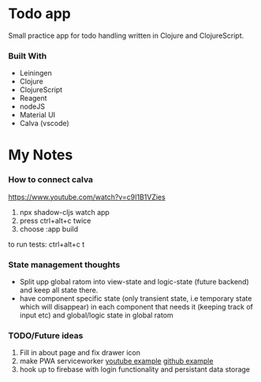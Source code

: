 
# Todo app
Small practice app for todo handling written in Clojure and ClojureScript. 


### Built With
* Leiningen 
* Clojure
* ClojureScript
* Reagent
* nodeJS
* Material UI
* Calva (vscode)





# My Notes 

### How to connect calva 
https://www.youtube.com/watch?v=c9I1B1VZies
1. npx shadow-cljs watch app
2. press ctrl+alt+c twice
3. choose :app build

to run  tests: ctrl+alt+c t

### State management thoughts
* Split upp global ratom into view-state and logic-state (future backend) and keep all state there. 
* have component specific state (only transient state, i.e temporary state which will disappear) in each component that needs it (keeping track of input etc) and global/logic state in global ratom


### TODO/Future ideas
1. Fill in about page and fix drawer icon
2. make PWA serviceworker [youtube example](https://www.youtube.com/watch?v=atUdVSuNRjA) [github example](https://github.com/surabayajs/calculator-pwa-clojurescript/blob/master/src/calculator_app/core.cljs)  
3. hook up to firebase with login functionality and persistant data storage
